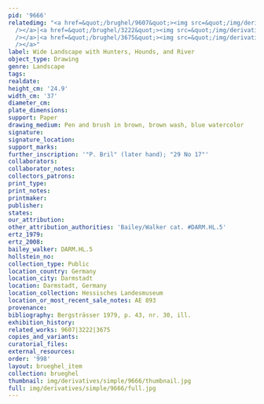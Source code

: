 ```yaml
---
pid: '9666'
relatedimg: "<a href=&quot;/brughel/9607&quot;><img src=&quot;/img/derivatives/simple/9607/thumbnail.jpg&quot;
  /></a>|<a href=&quot;/brughel/3222&quot;><img src=&quot;/img/derivatives/simple/3222/thumbnail.jpg&quot;
  /></a>|<a href=&quot;/brughel/3675&quot;><img src=&quot;/img/derivatives/simple/3675/thumbnail.jpg&quot;
  /></a>"
label: Wide Landscape with Hunters, Hounds, and River
object_type: Drawing
genre: Landscape
tags: 
realdate: 
height_cm: '24.9'
width_cm: '37'
diameter_cm: 
plate_dimensions: 
support: Paper
drawing_medium: Pen and brush in brown, brown wash, blue watercolor
signature: 
signature_location: 
support_marks: 
further_inscription: '"P. Bril" (later hand); "29 No 17"'
collaborators: 
collaborator_notes: 
collectors_patrons: 
print_type: 
print_notes: 
printmaker: 
publisher: 
states: 
our_attribution: 
other_attribution_authorities: 'Bailey/Walker cat. #DARM.HL.5'
ertz_1979: 
ertz_2008: 
bailey_walker: DARM.HL.5
hollstein_no: 
collection_type: Public
location_country: Germany
location_city: Darmstadt
location: Darmstadt, Germany
location_collection: Hessisches Landesmuseum
location_or_most_recent_sale_notes: AE 893
provenance: 
bibliography: Bergsträsser 1979, p. 43, nr. 30, ill.
exhibition_history: 
related_works: 9607|3222|3675
copies_and_variants: 
curatorial_files: 
external_resources: 
order: '998'
layout: brueghel_item
collection: brueghel
thumbnail: img/derivatives/simple/9666/thumbnail.jpg
full: img/derivatives/simple/9666/full.jpg
---
```

